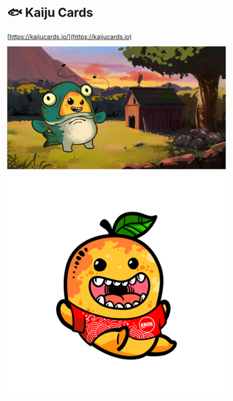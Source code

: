 # 🐟 Kaiju Cards

[https://kaijucards.io/](https://kaijucards.io)

![](<../../.gitbook/assets/image (1) (1) (1) (1).png>)



![](../../.gitbook/assets/kaijutrait.png)
